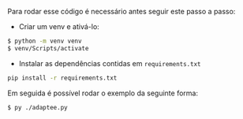 Para rodar esse código é necessário antes seguir este passo a passo:

- Criar um venv e ativá-lo:
```bash
$ python -m venv venv
$ venv/Scripts/activate
```
- Instalar as dependências contidas em `requirements.txt`
```bash
pip install -r requirements.txt
```

Em seguida é possível rodar o exemplo da seguinte forma:

```bash
$ py ./adaptee.py
```